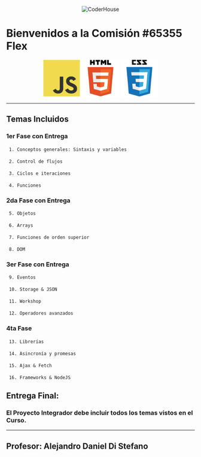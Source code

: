 <p align="center"> 
    <img src="https://jobs.coderhouse.com/assets/logos_coderhouse.png" alt="CoderHouse"  height="100"/>
</p>

# Bienvenidos a la Comisión #65355 Flex

<p align="center"> 
<a href="https://developer.mozilla.org/en-US/docs/Web/JavaScript" target="_blank"> 
<img src="https://raw.githubusercontent.com/devicons/devicon/master/icons/javascript/javascript-original.svg" alt="Javascript" width="100" height="100"/></a> 
 <a href="https://www.w3.org/html/" target="_blank"> <img src="https://raw.githubusercontent.com/devicons/devicon/master/icons/html5/html5-original-wordmark.svg" alt="html5" width="100" height="100"/></a> <a href="https://www.w3schools.com/css/" target="_blank"> 
 <img src="https://raw.githubusercontent.com/devicons/devicon/master/icons/css3/css3-original-wordmark.svg" alt="css3" width="100" height="100"/></a> 
</p>

---

## Temas Incluidos

### 1er Fase con Entrega

```ssh
 1. Conceptos generales: Sintaxis y variables

 2. Control de flujos

 3. Ciclos e iteraciones

 4. Funciones
```

### 2da Fase con Entrega

```ssh
 5. Objetos

 6. Arrays

 7. Funciones de orden superior

 8. DOM
```

### 3er Fase con Entrega

```ssh
 9. Eventos

 10. Storage & JSON

 11. Workshop

 12. Operadores avanzados
```

### 4ta Fase

```ssh
 13. Librerías

 14. Asincronía y promesas

 15. Ajax & Fetch

 16. Frameworks & NodeJS
```

## Entrega Final:

### El Proyecto Integrador debe incluir todos los temas vistos en el Curso.

---

## Profesor: Alejandro Daniel Di Stefano
